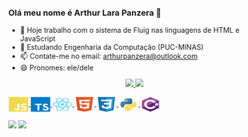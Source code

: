 ### Olá meu nome é Arthur Lara Panzera 👋

- 🔭 Hoje trabalho com o sistema de Fluig nas linguagens de HTML e JavaScript
- 🌱 Estudando Engenharia da Computação (PUC-MINAS)
- 📫 Contate-me no email: arthurpanzera@outlook.com
- 😄 Pronomes: ele/dele

<div align="center">
  <a href="https://github.com/ArthurPanzera13">
  <img height="180em" src="https://github-readme-stats.vercel.app/api?username=ArthurPanzera13&show_icons=true&theme=codeSTACKr&include_all_commits=true&count_private=true"/>
  <img height="180em" src="https://github-readme-stats.vercel.app/api/top-langs/?username=ArthurPanzera13&layout=compact&langs_count=7&theme=codeSTACKr"/>
</div>
  
  <div style="display: inline_block"><br>
  <img align="center" alt="Arthur-Js" height="30" width="40" src="https://raw.githubusercontent.com/devicons/devicon/master/icons/javascript/javascript-plain.svg">
  <img align="center" alt="Arthur-Ts" height="30" width="40" src="https://raw.githubusercontent.com/devicons/devicon/master/icons/typescript/typescript-plain.svg">
  <img align="center" alt="Arthur-React" height="30" width="40" src="https://raw.githubusercontent.com/devicons/devicon/master/icons/react/react-original.svg">
  <img align="center" alt="Arthur-HTML" height="30" width="40" src="https://raw.githubusercontent.com/devicons/devicon/master/icons/html5/html5-original.svg">
  <img align="center" alt="Arthur-CSS" height="30" width="40" src="https://raw.githubusercontent.com/devicons/devicon/master/icons/css3/css3-original.svg">
  <img align="center" alt="Arthur-Python" height="30" width="40" src="https://raw.githubusercontent.com/devicons/devicon/master/icons/python/python-original.svg">
  <img align="center" alt="Arthur-Csharp" height="30" width="40" src="https://raw.githubusercontent.com/devicons/devicon/master/icons/csharp/csharp-original.svg">
</div>
  
  <br>
  
  <div>
  <a href="https://www.linkedin.com/in/arthur-panzera-786578236" target="_blank"><img src="https://img.shields.io/badge/-LinkedIn-%230077B5?style=for-the-badge&logo=linkedin&logoColor=white" target="_blank"></a>   
  <a href = "mailto:arthurpanzera@outlook.com"><img src="https://img.shields.io/badge/-Gmail-%23333?style=for-the-badge&logo=gmail&logoColor=white" target="_blank"></a>
 </div>
